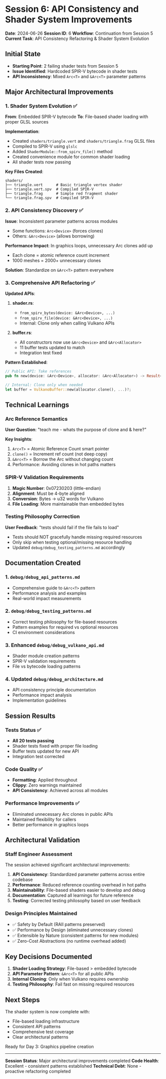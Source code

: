 # Session 6: API Consistency and Shader System Improvements
**Date**: 2024-06-26
**Session ID**: 6
**Workflow**: Continuation from Session 5
**Current Task**: API Consistency Refactoring & Shader System Evolution

## Initial State
- **Starting Point**: 2 failing shader tests from Session 5
- **Issue Identified**: Hardcoded SPIR-V bytecode in shader tests
- **API Inconsistency**: Mixed `Arc<T>` and `&Arc<T>` parameter patterns

## Major Architectural Improvements

### 1. Shader System Evolution ✅
**From**: Embedded SPIR-V bytecode
**To**: File-based shader loading with proper GLSL sources

**Implementation**:
- Created `shaders/triangle.vert` and `shaders/triangle.frag` GLSL files
- Compiled to SPIR-V using `glslc`
- Added `ShaderModule::from_spirv_file()` method
- Created convenience module for common shader loading
- All shader tests now passing

**Key Files Created**:
```
shaders/
├── triangle.vert      # Basic triangle vertex shader
├── triangle.vert.spv  # Compiled SPIR-V
├── triangle.frag      # Simple red fragment shader
└── triangle.frag.spv  # Compiled SPIR-V
```

### 2. API Consistency Discovery ✅
**Issue**: Inconsistent parameter patterns across modules
- Some functions: `Arc<Device>` (forces clones)
- Others: `&Arc<Device>` (allows borrowing)

**Performance Impact**: In graphics loops, unnecessary Arc clones add up
- Each clone = atomic reference count increment
- 1000 meshes = 2000+ unnecessary clones

**Solution**: Standardize on `&Arc<T>` pattern everywhere

### 3. Comprehensive API Refactoring ✅

**Updated APIs**:
1. **shader.rs**:
   - `from_spirv_bytes(device: &Arc<Device>, ...)`
   - `from_spirv_file(device: &Arc<Device>, ...)`
   - Internal: Clone only when calling Vulkano APIs

2. **buffer.rs**:
   - All constructors now use `&Arc<Device>` and `&Arc<Allocator>`
   - 11 buffer tests updated to match
   - Integration test fixed

**Pattern Established**:
```rust
// Public API: Take references
pub fn new(device: &Arc<Device>, allocator: &Arc<Allocator>) -> Result<Self>

// Internal: Clone only when needed
let buffer = VulkanoBuffer::new(allocator.clone(), ...)?;
```

## Technical Learnings

### Arc Reference Semantics
**User Question**: "teach me - whats the purpose of clone and & here?"

**Key Insights**:
1. `Arc<T>` = Atomic Reference Count smart pointer
2. `clone()` = Increment ref count (not deep copy)
3. `&Arc<T>` = Borrow the Arc without changing count
4. Performance: Avoiding clones in hot paths matters

### SPIR-V Validation Requirements
1. **Magic Number**: 0x07230203 (little-endian)
2. **Alignment**: Must be 4-byte aligned
3. **Conversion**: Bytes → u32 words for Vulkano
4. **File Loading**: More maintainable than embedded bytes

### Testing Philosophy Correction
**User Feedback**: "tests should fail if the file fails to load"
- Tests should NOT gracefully handle missing required resources
- Only skip when testing optional/missing resource handling
- Updated `debug/debug_testing_patterns.md` accordingly

## Documentation Created

### 1. `debug/debug_api_patterns.md`
- Comprehensive guide to `&Arc<T>` pattern
- Performance analysis and examples
- Real-world impact measurements

### 2. `debug/debug_testing_patterns.md`
- Correct testing philosophy for file-based resources
- Pattern examples for required vs optional resources
- CI environment considerations

### 3. Enhanced `debug/debug_vulkano_api.md`
- Shader module creation patterns
- SPIR-V validation requirements
- File vs bytecode loading patterns

### 4. Updated `debug/debug_architecture.md`
- API consistency principle documentation
- Performance impact analysis
- Implementation guidelines

## Session Results

### Tests Status ✅
- **All 20 tests passing**
- Shader tests fixed with proper file loading
- Buffer tests updated for new API
- Integration test corrected

### Code Quality ✅
- **Formatting**: Applied throughout
- **Clippy**: Zero warnings maintained
- **API Consistency**: Achieved across all modules

### Performance Improvements ✅
- Eliminated unnecessary Arc clones in public APIs
- Maintained flexibility for callers
- Better performance in graphics loops

## Architectural Validation

### Staff Engineer Assessment
The session achieved significant architectural improvements:

1. **API Consistency**: Standardized parameter patterns across entire codebase
2. **Performance**: Reduced reference counting overhead in hot paths
3. **Maintainability**: File-based shaders easier to develop and debug
4. **Documentation**: Captured all learnings for future reference
5. **Testing**: Corrected testing philosophy based on user feedback

### Design Principles Maintained
- ✅ Safety by Default (RAII patterns preserved)
- ✅ Performance by Design (eliminated unnecessary clones)
- ✅ Extensible by Nature (consistent patterns for new modules)
- ✅ Zero-Cost Abstractions (no runtime overhead added)

## Key Decisions Documented

1. **Shader Loading Strategy**: File-based > embedded bytecode
2. **API Parameter Pattern**: `&Arc<T>` for all public APIs
3. **Internal Cloning**: Only when Vulkano requires ownership
4. **Testing Philosophy**: Fail fast on missing required resources

## Next Steps

The shader system is now complete with:
- File-based loading infrastructure
- Consistent API patterns
- Comprehensive test coverage
- Clear architectural patterns

Ready for Day 3: Graphics pipeline creation

---

**Session Status**: Major architectural improvements completed
**Code Health**: Excellent - consistent patterns established
**Technical Debt**: None - proactive refactoring completed